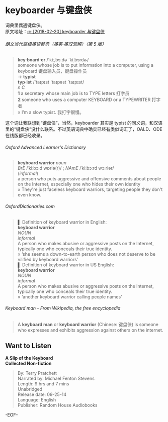 # keyboarder 与键盘侠  
词典里偶遇键盘侠。  
原文地址：[☞ [2018-02-20] keyboarder 与键盘侠 ](http://mp.weixin.qq.com/s/Q115vXs_MTm0RaV4XO-DlA)    

###### 朗文当代高级英语辞典（英英·英汉双解）（第 5 版）  
>**key‧board‧er** /'kiː,bɔːdə ˋki͵bɔrdɚ/  
someone whose job is to put information into a computer, using a keyboard 键盘输入员，键盘操作员  
→ **typist**  
**typ‧ist**  /'taɪpɪst 'taɪpəst ˋtaɪpɪst/    
*n  C*  
**1** a secretary whose main job is to TYPE letters 打字员  
**2** someone who uses a computer KEYBOARD or a TYPEWRITER 打字者  
» I’m a slow typist. 我打字很慢。  

这个词让我联想到“键盘侠”，当然，keyboarder 其实是 typist 的同义词，和汉语里的“键盘侠”没什么联系。不过英语词典中确实已经有类似词汇了，OALD、ODE 在线版都已经收录。  

###### Oxford Advanced Learner's Dictionary  
>**keyboard warrior** *noun*  
*BrE* /ˈkiːbɔːd wɒriə(r)/ ; *NAmE* /ˈkiːbɔːrd wɔːriər/  
(*informal*)  
a person who puts aggressive and offensive comments about people on the Internet, especially one who hides their own identity  
» They're just faceless keyboard warriors, targeting people they don't even know.  

###### OxfordDictionaries.com  
>▌ Definition of keyboard warrior in English:  
**keyboard warrior**  
*NOUN*  
*informal*  
A person who makes abusive or aggressive posts on the Internet, typically one who conceals their true identity.  
» ‘she seems a down-to-earth person who does not deserve to be vilified by keyboard warriors’  
▌ Definition of keyboard warrior in US English:  
**keyboard warrior**  
*NOUN*  
*informal*  
A person who makes abusive or aggressive posts on the Internet, typically one who conceals their true identity.  
» ‘another keyboard warrior calling people names’  

###### Keyboard man - From Wikipedia, the free encyclopedia  
>A **keyboard man** or **keyboard warrior** (Chinese: 键盘侠) is someone who expresses and exhibits aggression against others on the internet.  


## Want to Listen  
**A Slip of the Keyboard  
Collected Non-fiction**  
>By: Terry Pratchett  
Narrated by: Michael Fenton Stevens  
Length: 9 hrs and 7 mins  
Unabridged  
Release date: 09-25-14  
Language: English  
Publisher: Random House Audiobooks  

-EOF-  
